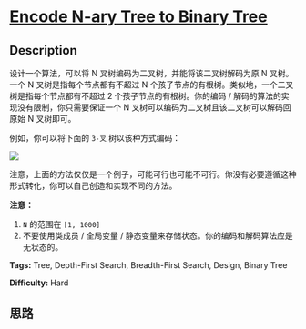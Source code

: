 # [Encode N-ary Tree to Binary Tree][title]

## Description

设计一个算法，可以将 N 叉树编码为二叉树，并能将该二叉树解码为原 N 叉树。一个 N 叉树是指每个节点都有不超过 N
个孩子节点的有根树。类似地，一个二叉树是指每个节点都有不超过 2 个孩子节点的有根树。你的编码 / 解码的算法的实现没有限制，你只需要保证一个 N
叉树可以编码为二叉树且该二叉树可以解码回原始 N 叉树即可。

例如，你可以将下面的 `3-叉` 树以该种方式编码：



![](https://assets.leetcode.com/uploads/2018/10/12/narytreebinarytreeexample.png)



注意，上面的方法仅仅是一个例子，可能可行也可能不可行。你没有必要遵循这种形式转化，你可以自己创造和实现不同的方法。

**注意：**

  1. `N` 的范围在 `[1, 1000]`
  2. 不要使用类成员 / 全局变量 / 静态变量来存储状态。你的编码和解码算法应是无状态的。


**Tags:** Tree, Depth-First Search, Breadth-First Search, Design, Binary Tree

**Difficulty:** Hard

## 思路

[title]: https://leetcode-cn.com/problems/encode-n-ary-tree-to-binary-tree
